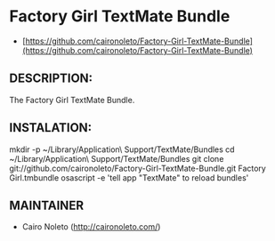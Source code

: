 Factory Girl TextMate Bundle
============================

* [https://github.com/caironoleto/Factory-Girl-TextMate-Bundle](https://github.com/caironoleto/Factory-Girl-TextMate-Bundle)

DESCRIPTION:
------------

The Factory Girl TextMate Bundle.

INSTALATION:
------------

  mkdir -p ~/Library/Application\ Support/TextMate/Bundles
  cd ~/Library/Application\ Support/TextMate/Bundles
  git clone git://github.com/caironoleto/Factory-Girl-TextMate-Bundle.git Factory Girl.tmbundle
  osascript -e 'tell app "TextMate" to reload bundles'

MAINTAINER
----------

* Cairo Noleto (<http://caironoleto.com/>)